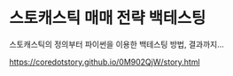 스토캐스틱 매매 전략 백테스팅
=====

스토캐스틱의 정의부터 파이썬을 이용한 백테스팅 방법, 결과까지... 

<a href='https://coredotstory.github.io/0M902QjW/story.html'>https://coredotstory.github.io/0M902QjW/story.html</a>